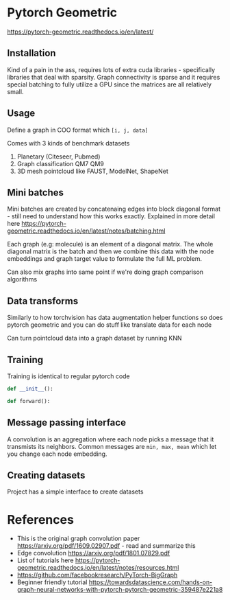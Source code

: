 # Pytorch Geometric

https://pytorch-geometric.readthedocs.io/en/latest/

## Installation

Kind of a pain in the ass, requires lots of extra cuda libraries - specifically libraries that deal with sparsity. Graph connectivity is sparse and it requires special batching to fully utilize a GPU since the matrices are all relatively small.

## Usage

Define a graph in COO format which ```[i, j, data]```

Comes with 3 kinds of benchmark datasets
1. Planetary (Citeseer, Pubmed)
2. Graph classification QM7 QM9
3. 3D mesh pointcloud like FAUST, ModelNet, ShapeNet

## Mini batches

Mini batches are created by concatenaing edges into block diagonal format - still need to understand how this works exactly. Explained in more detail here https://pytorch-geometric.readthedocs.io/en/latest/notes/batching.html

Each graph (e.g: molecule) is an element of a diagonal matrix. The whole diagonal matrix is the batch and then we combine this data with the node embeddings and graph target value to formulate the full ML problem.

Can also mix graphs into same point if we're doing graph comparison algorithms

## Data transforms

Similarly to how torchvision has data augmentation helper functions so does pytorch geometric and you can do stuff like translate data for each node

Can turn pointcloud data into a graph dataset by running KNN

## Training

Training is identical to regular pytorch code


```python
def __init__():

def forward():
```

## Message passing interface
A convolution is an aggregation where each node picks a message that it transmists its neighbors. Common messages are ```min, max, mean``` which let you change each node embedding.

## Creating datasets 
Project has a simple interface to create datasets

# References

* This is the original graph convolution paper https://arxiv.org/pdf/1609.02907.pdf - read and summarize this
* Edge convolution https://arxiv.org/pdf/1801.07829.pdf
* List of tutorials here https://pytorch-geometric.readthedocs.io/en/latest/notes/resources.html
* https://github.com/facebookresearch/PyTorch-BigGraph
* Beginner friendly tutorial https://towardsdatascience.com/hands-on-graph-neural-networks-with-pytorch-pytorch-geometric-359487e221a8
